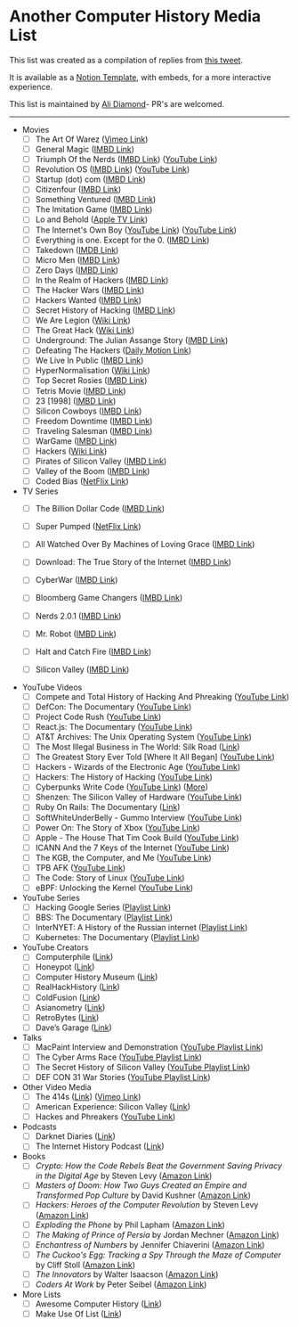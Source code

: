 # Another Computer History Media List


This list was created as a compilation of replies from [this tweet](https://twitter.com/endingwithali/status/1769133187047788938). 

It is available as a [Notion Template](https://endingwithali.notion.site/Computer-History-Media-b4c7d4b68fd4458e85ae68d3bcb80f37?pvs=74), with embeds, for a more interactive experience. 

This list is maintained by [Ali Diamond](https://links.ali.dev/)- PR's are welcomed. 

----

- Movies
    - [ ]  The Art Of Warez ([Vimeo Link](https://vimeo.com/341663153))
    - [ ]  General Magic ([IMBD Link](https://m.imdb.com/title/tt6849786/))
    - [ ]  Triumph Of the Nerds ([IMBD Link](https://www.imdb.com/title/tt0115398/)) ([YouTube Link](https://www.youtube.com/watch?v=c1yzXkH5Pfo&ab_channel=CMDRrazorlight))
    - [ ]  Revolution OS ([IMBD Link](https://www.imdb.com/title/tt0308808/)) ([YouTube Link](https://www.youtube.com/watch?v=jw8K460vx1c&ab_channel=VonHash))
    - [ ]  Startup (dot) com ([IMBD Link](https://www.imdb.com/title/tt0256408/))
    - [ ]  Citizenfour ([IMBD Link](https://www.imdb.com/title/tt4044364/))
    - [ ]  Something Ventured ([IMBD Link](https://m.imdb.com/title/tt1737747/))
    - [ ]  The Imitation Game ([IMBD Link](https://www.imdb.com/title/tt2084970/))
    - [ ]  Lo and Behold ([Apple TV Link](https://tv.apple.com/us/movie/lo-and-behold-reveries-of-the-connected-world/umc.cmc.21dze21h1f6lbjnda69cgwbpx))
    - [ ]  The Internet's Own Boy ([YouTube Link](https://www.youtube.com/watch?v=9vz06QO3UkQ&ab_channel=moviemaniacsDE)) ([YouTube Link](https://www.youtube.com/watch?v=9vz06QO3UkQ&ab_channel=moviemaniacsDE))
    - [ ]  Everything is one. Except for the 0. ([IMBD Link](https://www.imdb.com/title/tt11794022/))
    - [ ]  Takedown ([IMDB Link](https://www.imdb.com/title/tt0159784/))
    - [ ]  Micro Men ([IMBD Link](https://www.imdb.com/title/tt1459467/))
    - [ ]  Zero Days ([IMBD Link](https://www.imdb.com/title/tt5446858/))
    - [ ]  In the Realm of Hackers ([IMBD Link](https://www.imdb.com/title/tt1199631/))
    - [ ]  The Hacker Wars ([IMBD Link](https://www.imdb.com/title/tt4047350/))
    - [ ]  Hackers Wanted ([IMBD Link](https://www.imdb.com/title/tt2292707/))
    - [ ]  Secret History of Hacking ([IMBD Link](https://www.imdb.com/title/tt2335921/))
    - [ ]  We Are Legion ([Wiki Link](https://en.wikipedia.org/wiki/We_Are_Legion))
    - [ ]  The Great Hack ([Wiki Link](https://en.wikipedia.org/wiki/The_Great_Hack))
    - [ ]  Underground: The Julian Assange Story ([IMBD Link](https://www.imdb.com/title/tt2357453/))
    - [ ]  Defeating The Hackers ([Daily Motion Link](https://www.dailymotion.com/video/x1mx144))
    - [ ]  We Live In Public ([IMBD Link](https://www.imdb.com/title/tt0498329/))
    - [ ]  HyperNormalisation ([Wiki Link](https://en.wikipedia.org/wiki/HyperNormalisation))
    - [ ]  Top Secret Rosies ([IMBD Link](https://www.imdb.com/title/tt1587359/))
    - [ ]  Tetris Movie ([IMBD Link](https://www.imdb.com/title/tt12758060/))
    - [ ]  23 [1998] ([IMBD Link](https://www.imdb.com/title/tt0126765/))
    - [ ]  Silicon Cowboys ([IMBD Link](https://m.imdb.com/title/tt4938484/))
    - [ ]  Freedom Downtime ([IMBD Link](https://www.imdb.com/title/tt0309614/))
    - [ ]  Traveling Salesman ([IMBD Link](https://www.imdb.com/title/tt1801123/))
    - [ ]  WarGame ([IMBD Link](https://www.imdb.com/title/tt0086567/))
    - [ ]  Hackers ([Wiki Link](https://en.wikipedia.org/wiki/Hackers_%28film%29))
    - [ ]  Pirates of Silicon Valley ([IMBD Link](https://www.imdb.com/title/tt0168122/))
    - [ ]  Valley of the Boom ([IMBD Link](https://www.imdb.com/title/tt7768092/))
    - [ ]  Coded Bias ([NetFlix Link](https://www.netflix.com/title/81328723))

- TV Series
    - [ ]  The Billion Dollar Code ([IMBD Link](https://www.imdb.com/title/tt15392100/))
    - [ ]  Super Pumped ([NetFlix Link](https://www.netflix.com/title/81582113))
    - [ ]  All Watched Over By Machines of Loving Grace ([IMBD Link](https://www.imdb.com/title/tt1955162/))
    - [ ]  Download: The True Story of the Internet ([IMBD Link](https://www.imdb.com/title/tt1684716/))
    - [ ]  CyberWar ([IMBD Link](https://www.vicetv.com/en_us/show/cyberwar))
    - [ ]  Bloomberg Game Changers ([IMBD Link](https://m.imdb.com/title/tt1776394/))
    - [ ]  Nerds 2.0.1 ([IMBD Link](https://www.imdb.com/title/tt0126765/))
    - [ ]  Mr. Robot ([IMBD Link](https://www.imdb.com/title/tt4158110/))
    - [ ]  Halt and Catch Fire ([IMBD Link](https://www.imdb.com/title/tt2543312/))
    - [ ]  Silicon Valley ([IMBD Link](https://www.imdb.com/title/tt2575988/))


- YouTube Videos
    - [ ]  Compete and Total History of Hacking And Phreaking ([YouTube Link](https://www.youtube.com/watch?v=jnGbGpLE9s4&t=486s&ab_channel=Ray%5BREDACTED%5D))        
    - [ ]  DefCon: The Documentary ([YouTube Link](https://www.youtube.com/watch?v=3ctQOmjQyYg&ab_channel=TheDocumentaryNetwork))
    - [ ]  Project Code Rush ([YouTube Link](https://www.youtube.com/watch?v=4Q7FTjhvZ7Y&ab_channel=TheDocumentaryNetwork))
    - [ ]  React.js: The Documentary ([YouTube Link](https://www.youtube.com/watch?v=8pDqJVdNa44&ab_channel=Honeypot))
    - [ ]  AT&T Archives: The Unix Operating System ([YouTube Link](https://www.youtube.com/watch?v=tc4ROCJYbm0&ab_channel=AT%26TTechChannel))
    - [ ]  The Most Illegal Business in The World: Silk Road ([Link](https://www.youtube.com/watch?v=fsfoqdqyykI&ab_channel=MagnatesMedia))
    - [ ]  The Greatest Story Ever Told [Where It All Began] ([YouTube Link](https://www.youtube.com/watch?v=A2wG0sXbMhw&t=1s&ab_channel=ColdFusion))
    - [ ]  Hackers - Wizards of the Electronic Age ([YouTube Link](https://www.youtube.com/watch?v=zOP1LNr70aU&ab_channel=TheMac6010))
    - [ ]  Hackers: The History of Hacking ([YouTube Link](https://www.youtube.com/watch?v=FufYSx2_6Bg&ab_channel=RCW39RJ))
    - [ ]  Cyberpunks Write Code ([YouTube Link](https://youtube.com/watch?v=9vM0oIEhMag)) ([More](https://www.youtube.com/playlist?list=PLBuns9Evn1w-T2RwqMhUnTZbTTe-M-g42))
    - [ ]  Shenzen: The Silicon Valley of Hardware ([YouTube Link](https://www.youtube.com/watch?v=SGJ5cZnoodY&ab_channel=WIREDUK))
    - [ ]  Ruby On Rails: The Documentary ([Link](https://www.youtube.com/watch?v=HDKUEXBF3B4))
    - [ ]  SoftWhiteUnderBelly - Gummo Interview ([YouTube Link](https://www.youtube.com/watch?v=g6igTJXcqvo&ab_channel=SoftWhiteUnderbelly))
    - [ ]  Power On: The Story of Xbox ([YouTube Link](https://www.youtube.com/watch?v=AJYsA1jXf60&ab_channel=Xbox))
    - [ ]  Apple - The House That Tim Cook Build ([YouTube Link](https://www.youtube.com/watch?v=38XMIMrIg_g&ab_channel=fpt.))
    - [ ]  ICANN And the 7 Keys of the Internet ([YouTube Link](https://www.youtube.com/watch?v=26WvISI14g0&ab_channel=WVFRMPodcast))
    - [ ]  The KGB, the Computer, and Me ([YouTube Link](https://www.youtube.com/watch?v=PGv5BqNL164&ab_channel=DragonFartOutLoud))
    - [ ]  TPB AFK ([YouTube Link](https://www.youtube.com/watch?v=eTOKXCEwo_8&ab_channel=ThePirateBayAwayFromKeyboard))
    - [ ]  The Code: Story of Linux ([YouTube Link](https://www.youtube.com/watch?v=1WD6IuvhfoQ&ab_channel=L33TGUY))
    - [ ]  eBPF: Unlocking the Kernel ([YouTube Link](https://www.youtube.com/watch?v=Wb_vD3XZYOA&ab_channel=SpeakeasyProductions))

- YouTube Series
    - [ ]  Hacking Google Series ([Playlist Link](https://www.youtube.com/playlist?list=PL590L5WQmH8dsxxz7ooJAgmijwOz0lh2H))
    - [ ]  BBS: The Documentary ([Playlist Link](https://www.youtube.com/playlist?list=PL7nj3G6Jpv2G6Gp6NvN1kUtQuW8QshBWE))
    - [ ]  InterNYET: A History of the Russian internet ([Playlist Link](https://www.youtube.com/watch?v=hdngdbzayHA&ab_channel=%D0%9D%D0%B0%D1%81%D1%82%D0%BE%D1%8F%D1%89%D0%B5%D0%B5%D0%92%D1%80%D0%B5%D0%BC%D1%8F.%D0%94%D0%BE%D0%BA))
    - [ ]  Kubernetes: The Documentary ([Playlist Link](https://www.youtube.com/watch?feature=shared&v=BE77h7dmoQU))

- YouTube Creators
    - [ ]  Computerphile ([Link](https://www.youtube.com/@Computerphile/videos))
    - [ ]  Honeypot ([Link](https://www.youtube.com/@Honeypotio?app=desktop))
    - [ ]  Computer History Museum ([Link](https://www.youtube.com/@ComputerHistory))
    - [ ]  RealHackHistory ([Link](https://www.youtube.com/@realhackhistory))
    - [ ]  ColdFusion ([Link](https://www.youtube.com/@ColdFusion))
    - [ ]  Asianometry ([Link](https://www.youtube.com/@Asianometry/videos))
    - [ ]  RetroBytes ([Link](https://www.youtube.com/@RetroBytesUK))
    - [ ]  Dave’s Garage ([Link](https://www.youtube.com/@DavesGarage))

- Talks
    - [ ]  MacPaint Interview and Demonstration ([YouTube Playlist Link](https://www.youtube.com/watch?v=-syl7m_i-80&ab_channel=ComputerHistoryMuseum))
    - [ ]  The Cyber Arms Race ([YouTube Playlist Link](https://www.youtube.com/watch?v=tUotmeaZayE&ab_channel=AaltoUniversity))
    - [ ]  The Secret History of Silicon Valley ([YouTube Playlist Link](https://www.youtube.com/watch?v=ZTC_RxWN_xo&ab_channel=ComputerHistoryMuseum))
    - [ ]  DEF CON 31 War Stories ([YouTube Playlist Link](https://www.youtube.com/playlist?list=PL9fPq3eQfaaBTZWTBe3x17Hz68UqRTDrL))

- Other Video Media
    - [ ]  The 414s ([Link](https://www.imdb.com/title/tt4215352/)) ([Vimeo Link](https://vimeo.com/502242358))
    - [ ]  American Experience: Silicon Valley ([Link](https://www.imdb.com/title/tt2547530/))
    - [ ]  Hackes and Phreakers ([YouTube Link](https://www.youtube.com/watch?v=0a_4IR4v5no&ab_channel=realhackhistory))

- Podcasts
    - [ ]  Darknet Diaries ([Link](https://darknetdiaries.com/))
    - [ ]  The Internet History Podcast ([Link](https://www.internethistorypodcast.com/))

- Books
    - [ ]  *Crypto: How the Code Rebels Beat the Government Saving Privacy in the Digital Age* by Steven Levy ([Amazon Link](https://www.amazon.com/Crypto-Rebels-Government-Privacy-Digital/dp/0140244328))
    - [ ]  *Masters of Doom: How Two Guys Created an Empire and Transformed Pop Culture* by David Kushner ([Amazon Link](https://www.amazon.com/Masters-Doom-Created-Transformed-Culture/dp/0812972155))
    - [ ]  *Hackers: Heroes of the Computer Revolution* by Steven Levy ([Amazon Link](https://www.amazon.com/Hackers-Computer-Revolution-Steven-Levy/dp/1449388396))
    - [ ]  *Exploding the Phone* by Phil Lapham ([Amazon Link](https://www.amazon.com/Exploding-Phone-Phil-Lapsley/dp/0802122280))
    - [ ]  *The Making of Prince of Persia* by Jordan Mechner ([Amazon Link](https://www.amazon.com/Making-Prince-Persia-Journals-1985-1993-Illustrated/dp/0578627310?_encoding=UTF8&qid=1669821936&sr=1-1&linkCode=sl1&tag=jmechner-20&linkId=52f9558d6e7fd50386bc7d3e83a90409&language=en_US&ref_=as_li_ss_tl))
    - [ ]  *Enchantress of Numbers* by Jennifer Chiaverini ([Amazon Link](https://www.amazon.com/Enchantress-Numbers-Novel-Ada-Lovelace/dp/1101985208))
    - [ ]  *The Cuckoo's Egg: Tracking a Spy Through the Maze of Computer* by Cliff Stoll ([Amazon Link](https://www.amazon.com/Cuckoos-Egg-Tracking-Computer-Espionage/dp/1416507787))
    - [ ]  *The Innovators* by Walter Isaacson ([Amazon Link](https://www.amazon.com/Innovators-Hackers-Geniuses-Created-Revolution/dp/1476708703))
    - [ ]  *Coders At Work* by Peter Seibel ([Amazon Link](https://www.amazon.com/Coders-Work-Reflections-Craft-Programming/dp/1430219483))
 
- More Lists
    - [ ]  Awesome Computer History ([Link](https://github.com/watson/awesome-computer-history))
    - [ ]  Make Use Of List ([Link](https://www.makeuseof.com/tag/documentaries-about-birth-of-computers-and-internet/))
